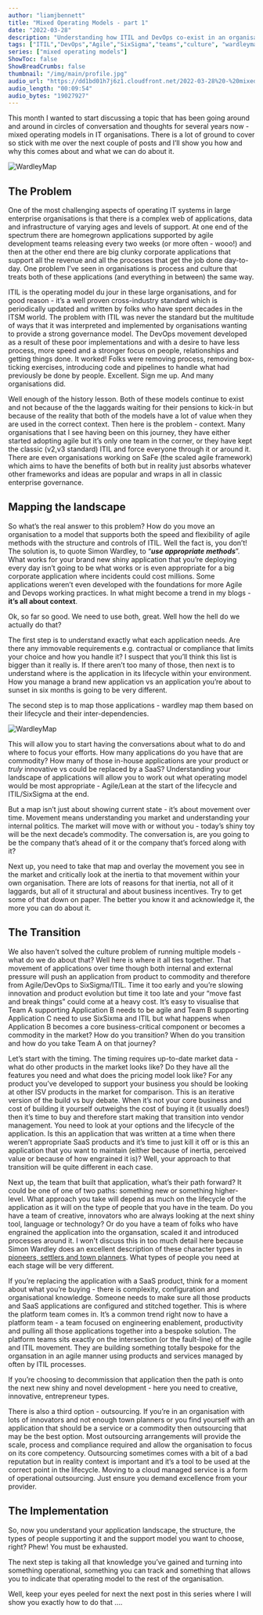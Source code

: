 ```yaml
---
author: "liamjbennett"
title: "Mixed Operating Models - part 1"
date: "2022-03-28"
description: "Understanding how ITIL and DevOps co-exist in an organisations landscape."
tags: ["ITIL","DevOps","Agile","SixSigma","teams","culture", "wardleymapping"]
series: ["mixed operating models"]
ShowToc: false
ShowBreadCrumbs: false
thumbnail: "/img/main/profile.jpg"
audio_url: "https://dd1bd01h7j6z1.cloudfront.net/2022-03-28%20-%20mixed%20operating%20models%20-%20part%201%20-%20Final.m4a"
audio_length: "00:09:54"
audio_bytes: "19027927"
---
```


This month I wanted to start discussing a topic that has been going around and around in circles of conversation and thoughts for several years now - mixed operating models in IT organisations. There is a lot of ground to cover so stick with me over the next couple of posts and I’ll show you how and why this comes about and what we can do about it.

![WardleyMap](/img/2022/wardleymap-1.jpeg)

## The Problem

One of the most challenging aspects of operating IT systems in large enterprise organisations is that there is a complex web of applications, data and infrastructure of varying ages and levels of support. At one end of the spectrum there are homegrown applications supported by agile development teams releasing every two weeks (or more often - wooo!) and then at the other end there are big clunky corporate applications that support all the revenue and all the processes that get the job done day-to-day. One problem I’ve seen in organisations is process and culture that treats both of these applications (and everything in between) the same way. 

ITIL is the operating model du jour in these large organisations, and for good reason - it’s a well proven cross-industry standard which is periodically updated and written by folks who have spent decades in the ITSM world. The problem with ITIL was never the standard but the multitude of ways that it was interpreted and implemented by organisations wanting to provide a strong governance model. The DevOps movement developed as a result of these poor implementations and with a desire to have less process, more speed and a stronger focus on people, relationships and getting things done. It worked! Folks were removing process, removing box-ticking exercises, introducing code and pipelines to handle what had previously be done by people. Excellent. Sign me up. And many organisations did.

Well enough of the history lesson. Both of these models continue to exist and not because of the the laggards waiting for their pensions to kick-in but because of the reality that both of the models have a lot of value when they are used in the correct context. Then here is the problem - context. Many organisations that I see having been on this journey, they have either started adopting agile but it’s only one team in the corner, or they have kept the classic (v2,v3 standard) ITIL and force everyone through it or around it. There are even organisations working on SaFe (the scaled agile framework) which aims to have the benefits of both but in reality just absorbs whatever other frameworks and ideas are popular and wraps in all in classic enterprise governance.

## Mapping the landscape

So what’s the real answer to this problem? How do you move an organisation to a model that supports both the speed and flexibility of agile methods with the structure and controls of ITIL. Well the fact is, you don’t! The solution is, to quote Simon Wardley, to “***use appropriate methods***”. What works for your brand new shiny application that you’re deploying every day isn’t going to be what works or is even appropriate for a big corporate application where incidents could cost millions. Some applications weren’t even developed with the foundations for more Agile and Devops working practices. In what might become a trend in my blogs - **it’s all about context**.

Ok, so far so good. We need to use both, great. Well how the hell do we actually do that?

The first step is to understand exactly what each application needs. Are there any immovable requirements e.g. contractual or compliance that limits your choice and how you handle it? I suspect that you’ll think this list is bigger than it really is. If there aren’t too many of those, then next is to understand where is the application in its lifecycle within your environment. How you manage a brand new application vs an application you’re about to sunset in six months is going to be very different.

The second step is to map those applications - wardley map them based on their lifecycle and their inter-dependencies.

![WardleyMap](/img/2022/wardleymap-2.jpeg)

This will allow you to start having the conversations about what to do and where to focus your efforts. How many applications do you have that are commodity? How many of those in-house applications are your product or *truly* innovative vs could be replaced by a SaaS? Understanding your landscape of applications will allow you to work out what operating model would be most appropriate - Agile/Lean at the start of the lifecycle and ITIL/SixSigma at the end.

But a map isn’t just about showing current state - it’s about movement over time. Movement means understanding you market and understanding your internal politics. The market will move with or without you - today’s shiny toy will be the next decade’s commodity. The conversation is, are you going to be the company that’s ahead of it or the company that’s forced along with it?

Next up, you need to take that map and overlay the movement you see in the market and critically look at the inertia to that movement within your own organisation. There are lots of reasons for that inertia, not all of it laggards, but all of it structural and about business incentives. Try to get some of that down on paper. The better you know it and acknowledge it, the more you can do about it.

## The Transition

We also haven’t solved the culture problem of running multiple models - what do we do about that? Well here is where it all ties together. That movement of applications over time though both internal and external pressure will push an application from product to commodity and therefore from Agile/DevOps to SixSigma/ITIL. Time it too early and you’re slowing innovation and product evolution but time it too late and your “move fast and break things” could come at a heavy cost. It’s easy to visualise that Team A supporting Application B needs to be agile and Team B supporting Application C need to use SixSixma and ITIL but what happens when Application B becomes a core business-critical component or becomes a commodity in the market? How do you transition? When do you transition and how do you take Team A on that journey?

Let’s start with the timing. The timing requires up-to-date market data - what do other products in the market looks like? Do they have all the features you need and what does the pricing model look like? For any product you’ve developed to support your business you should be looking at other ISV products in the market for comparison. This is an iterative version of the build vs buy debate. When it’s not your core business and cost of building it yourself outweighs the cost of buying it (it usually does!) then it’s time to buy and therefore start making that transition into vendor management. You need to look at your options and the lifecycle of the application. Is this an application that was written at a time when there weren’t appropriate SaaS products and it’s time to just kill it off or is this an application that you want to maintain (either because of inertia, perceived value or because of how engrained it is)? Well, your approach to that transition will be quite different in each case.

Next up, the team that built that application, what’s their path forward? It could be one of one of two paths: something new or something higher-level. What approach you take will depend as much on the lifecycle of the application as it will on the type of people that you have in the team. Do you have a team of creative, innovators who are always looking at the next shiny tool, language or technology? Or do you have a team of folks who have engrained the application into the organsation, scaled it and introduced processes around it. I won't discuss this in too much detail here because Simon Wardley does an excellent description of these character types in [pioneers, settlers and town planners](https://blog.gardeviance.org/2015/03/on-pioneers-settlers-town-planners-and.html). What types of people you need at each stage will be very different.

If you’re replacing the application with a SaaS product, think for a moment about what you’re buying - there is complexity, configuration and organisational knowledge. Someone needs to make sure all those products and SaaS applications are configured and stitched together. This is where the platform team comes in. It’s a common trend right now to have a platform team - a team focused on engineering enablement, productivity and pulling all those applications together into a bespoke solution. The platform teams sits exactly on the intersection (or the fault-line) of the agile and ITIL movement. They are building something totally bespoke for the organsation in an agile manner using products and services managed by often by ITIL processes.

If you’re choosing to decommission that application then the path is onto the next new shiny and novel development - here you need to creative, innovative, entrepreneur types.

There is also a third option - outsourcing. If you’re in an organisation with lots of innovators and not enough town planners or you find yourself with an application that should be a service or a commodity then outsourcing that may be the best option. Most outsourcing arrangements will provide the scale, process and compliance required and allow the organisation to focus on its core competency. Outsourcing sometimes comes with a bit of a bad reputation but in reality context is important and it’s a tool to be used at the correct point in the lifecycle. Moving to a cloud managed service is a form of operational outsourcing. Just ensure you demand excellence from your provider.

## The Implementation

So, now you understand your application landscape, the structure, the types of people supporting it and the support model you want to choose, right? Phew! You must be exhausted.

The next step is taking all that knowledge you’ve gained and turning into something operational, something you can track and something that allows you to indicate that operating model to the rest of the organisation. 

Well, keep your eyes peeled for next the next post in this series where I will show you exactly how to do that ....